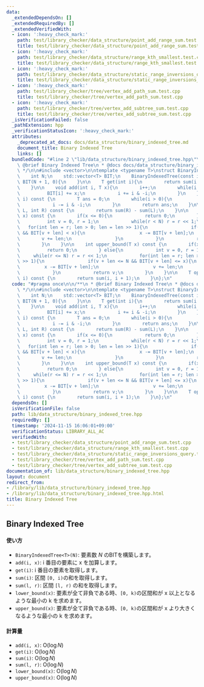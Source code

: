 ```yaml
---
data:
  _extendedDependsOn: []
  _extendedRequiredBy: []
  _extendedVerifiedWith:
  - icon: ':heavy_check_mark:'
    path: test/library_checker/data_structure/point_add_range_sum.test.cpp
    title: test/library_checker/data_structure/point_add_range_sum.test.cpp
  - icon: ':heavy_check_mark:'
    path: test/library_checker/data_structure/range_kth_smallest.test.cpp
    title: test/library_checker/data_structure/range_kth_smallest.test.cpp
  - icon: ':heavy_check_mark:'
    path: test/library_checker/data_structure/static_range_inversions_query.test.cpp
    title: test/library_checker/data_structure/static_range_inversions_query.test.cpp
  - icon: ':heavy_check_mark:'
    path: test/library_checker/tree/vertex_add_path_sum.test.cpp
    title: test/library_checker/tree/vertex_add_path_sum.test.cpp
  - icon: ':heavy_check_mark:'
    path: test/library_checker/tree/vertex_add_subtree_sum.test.cpp
    title: test/library_checker/tree/vertex_add_subtree_sum.test.cpp
  _isVerificationFailed: false
  _pathExtension: hpp
  _verificationStatusIcon: ':heavy_check_mark:'
  attributes:
    _deprecated_at_docs: docs/data_structure/binary_indexed_tree.md
    document_title: Binary Indexed Tree
    links: []
  bundledCode: "#line 2 \"lib/data_structure/binary_indexed_tree.hpp\"\n\n/**\n *\
    \ @brief Binary Indexed Tree\n * @docs docs/data_structure/binary_indexed_tree.md\n\
    \ */\n\n#include <vector>\n\ntemplate <typename T>\nstruct BinaryIndexedTree{\n\
    \    int N;\n    std::vector<T> BIT;\n    BinaryIndexedTree(const int N) : N(N),\
    \ BIT(N + 1, 0){\n    }\n\n    T get(int i){\n        return sum(i + 1) - sum(i);\n\
    \    }\n\n    void add(int i, T x){\n        i++;\n        while(i <= N){\n  \
    \          BIT[i] += x;\n            i += i & -i;\n        }\n    }\n\n    T sum(int\
    \ i) const {\n        T ans = 0;\n        while(i > 0){\n            ans += BIT[i];\n\
    \            i -= i & -i;\n        }\n        return ans;\n    }\n\n    T sum(int\
    \ L, int R) const {\n        return sum(R) - sum(L);\n    }\n\n    int lower_bound(T\
    \ x) const {\n        if(x <= 0){\n            return 0;\n        } else{\n  \
    \          int v = 0, r = 1;\n            while(r < N) r = r << 1;\n         \
    \   for(int len = r; len > 0; len = len >> 1){\n                if(v + len < N\
    \ && BIT[v + len] < x){\n                    x -= BIT[v + len];\n            \
    \        v += len;\n                }\n            }\n            return v;\n\
    \        }\n    }\n\n    int upper_bound(T x) const {\n        if(x < 0){\n  \
    \          return 0;\n        } else{\n            int v = 0, r = 1;\n       \
    \     while(r <= N) r = r << 1;\n            for(int len = r; len > 0; len = len\
    \ >> 1){\n                if(v + len <= N && BIT[v + len] <= x){\n           \
    \         x -= BIT[v + len];\n                    v += len;\n                }\n\
    \            }\n            return v;\n        }\n    }\n\n    T operator [](int\
    \ i) const {\n        return sum(i, i + 1);\n    }\n};\n"
  code: "#pragma once\n\n/**\n * @brief Binary Indexed Tree\n * @docs docs/data_structure/binary_indexed_tree.md\n\
    \ */\n\n#include <vector>\n\ntemplate <typename T>\nstruct BinaryIndexedTree{\n\
    \    int N;\n    std::vector<T> BIT;\n    BinaryIndexedTree(const int N) : N(N),\
    \ BIT(N + 1, 0){\n    }\n\n    T get(int i){\n        return sum(i + 1) - sum(i);\n\
    \    }\n\n    void add(int i, T x){\n        i++;\n        while(i <= N){\n  \
    \          BIT[i] += x;\n            i += i & -i;\n        }\n    }\n\n    T sum(int\
    \ i) const {\n        T ans = 0;\n        while(i > 0){\n            ans += BIT[i];\n\
    \            i -= i & -i;\n        }\n        return ans;\n    }\n\n    T sum(int\
    \ L, int R) const {\n        return sum(R) - sum(L);\n    }\n\n    int lower_bound(T\
    \ x) const {\n        if(x <= 0){\n            return 0;\n        } else{\n  \
    \          int v = 0, r = 1;\n            while(r < N) r = r << 1;\n         \
    \   for(int len = r; len > 0; len = len >> 1){\n                if(v + len < N\
    \ && BIT[v + len] < x){\n                    x -= BIT[v + len];\n            \
    \        v += len;\n                }\n            }\n            return v;\n\
    \        }\n    }\n\n    int upper_bound(T x) const {\n        if(x < 0){\n  \
    \          return 0;\n        } else{\n            int v = 0, r = 1;\n       \
    \     while(r <= N) r = r << 1;\n            for(int len = r; len > 0; len = len\
    \ >> 1){\n                if(v + len <= N && BIT[v + len] <= x){\n           \
    \         x -= BIT[v + len];\n                    v += len;\n                }\n\
    \            }\n            return v;\n        }\n    }\n\n    T operator [](int\
    \ i) const {\n        return sum(i, i + 1);\n    }\n};\n"
  dependsOn: []
  isVerificationFile: false
  path: lib/data_structure/binary_indexed_tree.hpp
  requiredBy: []
  timestamp: '2024-11-15 16:06:01+09:00'
  verificationStatus: LIBRARY_ALL_AC
  verifiedWith:
  - test/library_checker/data_structure/point_add_range_sum.test.cpp
  - test/library_checker/data_structure/range_kth_smallest.test.cpp
  - test/library_checker/data_structure/static_range_inversions_query.test.cpp
  - test/library_checker/tree/vertex_add_path_sum.test.cpp
  - test/library_checker/tree/vertex_add_subtree_sum.test.cpp
documentation_of: lib/data_structure/binary_indexed_tree.hpp
layout: document
redirect_from:
- /library/lib/data_structure/binary_indexed_tree.hpp
- /library/lib/data_structure/binary_indexed_tree.hpp.html
title: Binary Indexed Tree
---
```

## Binary Indexed Tree

#### 使い方

- `BinaryIndexedTree<T>(N)`: 要素数 $N$ のBITを構築します。
- `add(i, x)`: i 番目の要素に x を加算します。
- `get(i)`: i 番目の要素を取得します。
- `sum(i)`: 区間 `[0, i)`の和を取得します。
- `sum(l, r)`: 区間 `[l, r)` の和を取得します。
- `lower_bound(x)`: 要素が全て非負である時、`[0, k)`の区間和が x 以上となるような最小の k を求めます。
- `upper_bound(x)`: 要素が全て非負である時、`[0, k)`の区間和が x より大きくなるような最小の k を求めます。

#### 計算量

- `add(i, x)`: $\mathrm{O}(\log N)$
- `get(i)`: $\mathrm{O}(\log N)$
- `sum(i)`: $\mathrm{O}(\log N)$
- `sum(l, r)`: $\mathrm{O}(\log N)$
- `lower_bound(x)`: $\mathrm{O}(\log N)$
- `upper_bound(x)`: $\mathrm{O}(\log N)$